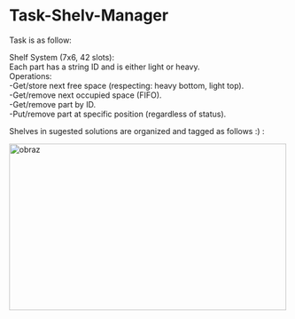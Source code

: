 # Task-Shelv-Manager

Task is as follow:   

Shelf System (7x6, 42 slots):  
Each part has a string ID and is either light or heavy.  
Operations:  
-Get/store next free space (respecting: heavy bottom, light top).  
-Get/remove next occupied space (FIFO).  
-Get/remove part by ID.  
-Put/remove part at specific position (regardless of status).  

Shelves in sugested solutions are organized and tagged as follows :) :  
  
<img width="500" height="300" alt="obraz" src="https://github.com/user-attachments/assets/cd18d3bc-570d-43bc-a654-eb6aecd6d744" />

